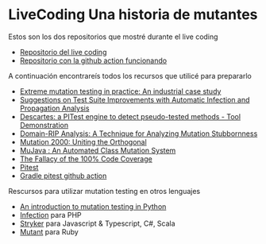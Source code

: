 # LiveCoding Una historia de mutantes

Estos son los dos repositorios que mostré durante el live coding
* [Repositorio del live coding](https://github.com/isamadrid90/mutation-testing-livecoding)
* [Repositorio con la github action funcionando](https://github.com/isamadrid90/fizz-buzz-kotlin)

A continuación encontrareís todos los recursos que utilicé para prepararlo

* [Extreme mutation testing in practice: An industrial case study](https://arxiv.org/abs/2103.08480)
* [Suggestions on Test Suite Improvements with Automatic Infection and Propagation Analysis](https://arxiv.org/abs/1909.04770)
* [Descartes: a PITest engine to detect pseudo-tested methods - Tool Demonstration](https://ieeexplore.ieee.org/document/8999999)
* [Domain-RIP Analysis: A Technique for Analyzing Mutation Stubbornness](https://ieeexplore.ieee.org/document/8552345)
* [Mutation 2000: Uniting the Orthogonal](https://link.springer.com/chapter/10.1007/978-1-4757-5939-6_7)
* [MuJava : An Automated Class Mutation System](https://onlinelibrary.wiley.com/doi/abs/10.1002/stvr.308)
* [The Fallacy of the 100% Code Coverage](https://thinkinglabs.io/articles/2022/03/19/the-fallacy-of-the-100-code-coverage.html)
* [Pitest](https://pitest.org)
* [Gradle pitest github action](https://github.com/isamadrid90/gradle-pitest-comment-action)
  
Rescursos para utilizar mutation testing en otros lenguajes
* [An introduction to mutation testing in Python](https://opensource.com/article/20/7/mutmut-python)
* [Infection](https://infection.github.io/) para PHP
* [Stryker](https://stryker-mutator.io/) para Javascript & Typescript, C#, Scala
* [Mutant](https://github.com/mbj/mutant) para Ruby
